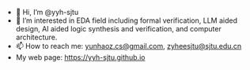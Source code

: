 - 👋 Hi, I’m @yyh-sjtu
- 👀 I’m interested in EDA field including formal verification, LLM aided design, AI aided logic synthesis and verification, and computer architecture. 
- 📫 How to reach me: yunhaoz.cs@gmail.com, zyheesjtu@sjtu.edu.cn
- My web page: https://yyh-sjtu.github.io
<!---
yyh-sjtu/yyh-sjtu is a ✨ special ✨ repository because its `README.md` (this file) appears on your GitHub profile.
You can click the Preview link to take a look at your changes.
--->
